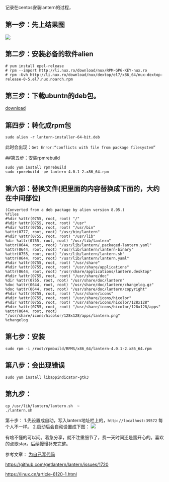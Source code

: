 记录在centos安装lantern的过程，

## 第一步：先上结果图

![](https://i.imgur.com/DNC79gE.jpg)

## 第二步：安装必备的软件alien
```
# yum install epel-release
# rpm --import http://li.nux.ro/download/nux/RPM-GPG-KEY-nux.ro
# rpm -Uvh http://li.nux.ro/download/nux/dextop/el7/x86_64/nux-dextop-release-0-5.el7.nux.noarch.rpm
```
## 第三步：下载ubuntn的deb包。
[download](https://github.com/getlantern/lantern/releases/tag/latest)

## 第四步：转化成rpm包
```
sudo alien -r lantern-installer-64-bit.deb
```
此时会出现：`Get Error:“conflicts with file from package filesystem”`

##第五步：安装rpmrebuild

```
sudo yum install rpmrebuild
sudo rpmrebuild -pe lantern-4.0.1-2.x86_64.rpm
```
## 第六部：替换文件(把里面的内容替换成下面的，大约在中间部位)
```
(Converted from a deb package by alien version 8.95.)
%files
#%dir %attr(0755, root, root) "/"
#%dir %attr(0755, root, root) "/usr"
#%dir %attr(0755, root, root) "/usr/bin"
%attr(0777, root, root) "/usr/bin/lantern"
#%dir %attr(0755, root, root) "/usr/lib"
%dir %attr(0755, root, root) "/usr/lib/lantern"
%attr(0644, root, root) "/usr/lib/lantern/.packaged-lantern.yaml"
%attr(0644, root, root) "/usr/lib/lantern/lantern-binary"
%attr(0755, root, root) "/usr/lib/lantern/lantern.sh"
%attr(0644, root, root) "/usr/lib/lantern/lantern.yaml"
#%dir %attr(0755, root, root) "/usr/share"
#%dir %attr(0755, root, root) "/usr/share/applications"
%attr(0644, root, root) "/usr/share/applications/lantern.desktop"
#%dir %attr(0755, root, root) "/usr/share/doc"
%dir %attr(0755, root, root) "/usr/share/doc/lantern"
%doc %attr(0644, root, root) "/usr/share/doc/lantern/changelog.gz"
%doc %attr(0644, root, root) "/usr/share/doc/lantern/copyright"
#%dir %attr(0755, root, root) "/usr/share/icons"
#%dir %attr(0755, root, root) "/usr/share/icons/hicolor"
#%dir %attr(0755, root, root) "/usr/share/icons/hicolor/128x128"
#%dir %attr(0755, root, root) "/usr/share/icons/hicolor/128x128/apps"
%attr(0644, root, root) "/usr/share/icons/hicolor/128x128/apps/lantern.png"
%changelog
```
## 第七步：安装
```
sudo rpm -i /root/rpmbuild/RPMS/x86_64/lantern-4.0.1-2.x86_64.rpm
```

## 第八步：会出现错误

```
sudo yum install libappindicator-gtk3
```

## 第九步：

```
cp /usr/lib/lantern/lantern.sh  ~
./lantern.sh  
```

第十步：
1.先设置成自动，写入lantern地址栏上的，`http://localhost:39572`  每个人不一样。
2.启动后会自动设置成下图：
![](https://i.imgur.com/EIouJox.jpg)


有啥不懂的可以问。着急分享，就不注重细节了，费一天时间还是蛮开心的。喜欢的点歌star。后续慢慢补充完整。

参考文章：
[为自己写代码](https://c4ys.com/archives/1102)

https://github.com/getlantern/lantern/issues/1720

https://linux.cn/article-6120-1.html

